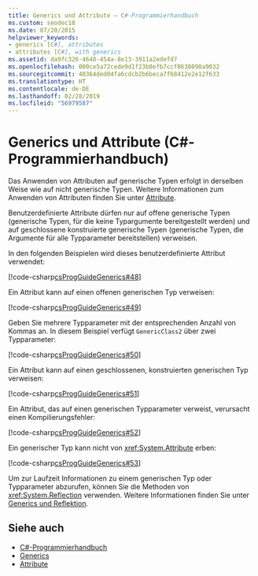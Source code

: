 ```yaml
---
title: Generics und Attribute – C#-Programmierhandbuch
ms.custom: seodec18
ms.date: 07/20/2015
helpviewer_keywords:
- generics [C#], attributes
- attributes [C#], with generics
ms.assetid: da9fc326-4648-454a-8e13-3911a2edefd7
ms.openlocfilehash: 000ce5a72cede9d1f23b0efb7ccf8638090a9032
ms.sourcegitcommit: 40364ded04fa6cdcb2b6beca7f68412e2e12f633
ms.translationtype: HT
ms.contentlocale: de-DE
ms.lasthandoff: 02/28/2019
ms.locfileid: "56979587"
---
```

# <a name="generics-and-attributes-c-programming-guide"></a>Generics und Attribute (C#-Programmierhandbuch)
Das Anwenden von Attributen auf generische Typen erfolgt in derselben Weise wie auf nicht generische Typen. Weitere Informationen zum Anwenden von Attributen finden Sie unter [Attribute](../../../csharp/programming-guide/concepts/attributes/index.md).  
  
 Benutzerdefinierte Attribute dürfen nur auf offene generische Typen (generische Typen, für die keine Typargumente bereitgestellt werden) und auf geschlossene konstruierte generische Typen (generische Typen, die Argumente für alle Typparameter bereitstellen) verweisen.  
  
 In den folgenden Beispielen wird dieses benutzerdefinierte Attribut verwendet:  
  
 [!code-csharp[csProgGuideGenerics#48](~/samples/snippets/csharp/VS_Snippets_VBCSharp/csProgGuideGenerics/CS/Generics.cs#48)]  
  
 Ein Attribut kann auf einen offenen generischen Typ verweisen:  
  
 [!code-csharp[csProgGuideGenerics#49](~/samples/snippets/csharp/VS_Snippets_VBCSharp/csProgGuideGenerics/CS/Generics.cs#49)]  
  
 Geben Sie mehrere Typparameter mit der entsprechenden Anzahl von Kommas an. In diesem Beispiel verfügt `GenericClass2` über zwei Typparameter:  
  
 [!code-csharp[csProgGuideGenerics#50](~/samples/snippets/csharp/VS_Snippets_VBCSharp/csProgGuideGenerics/CS/Generics.cs#50)]  
  
 Ein Attribut kann auf einen geschlossenen, konstruierten generischen Typ verweisen:  
  
 [!code-csharp[csProgGuideGenerics#51](~/samples/snippets/csharp/VS_Snippets_VBCSharp/csProgGuideGenerics/CS/Generics.cs#51)]  
  
 Ein Attribut, das auf einen generischen Typparameter verweist, verursacht einen Kompilierungsfehler:  
  
 [!code-csharp[csProgGuideGenerics#52](~/samples/snippets/csharp/VS_Snippets_VBCSharp/csProgGuideGenerics/CS/Generics.cs#52)]  
  
 Ein generischer Typ kann nicht von <xref:System.Attribute> erben:  
  
 [!code-csharp[csProgGuideGenerics#53](~/samples/snippets/csharp/VS_Snippets_VBCSharp/csProgGuideGenerics/CS/Generics.cs#53)]  
  
 Um zur Laufzeit Informationen zu einem generischen Typ oder Typparameter abzurufen, können Sie die Methoden von <xref:System.Reflection> verwenden. Weitere Informationen finden Sie unter [Generics und Reflektion](../../../csharp/programming-guide/generics/generics-and-reflection.md).  
  
## <a name="see-also"></a>Siehe auch

- [C#-Programmierhandbuch](../../../csharp/programming-guide/index.md)
- [Generics](../../../csharp/programming-guide/generics/index.md)
- [Attribute](../../../../docs/standard/attributes/index.md)
